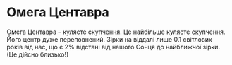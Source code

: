 # Омега Центавра

Омега Центавра – кулясте скупчення. Це найбільше кулясте скупчення. Його центр
дуже переповнений. Зірки на віддалі лише 0.1 світлових років від нас, що є 2%
відстані від нашого Сонця до найближчої зірки. (Це дійсно близько!)
